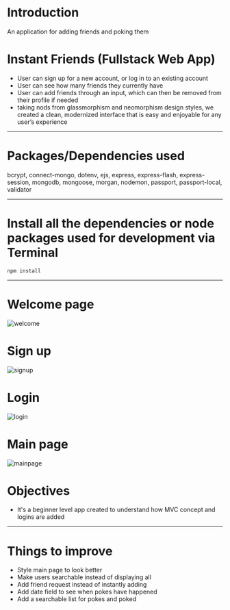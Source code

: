 # Introduction

An application for adding friends and poking them

# Instant Friends (Fullstack Web App)

- User can sign up for a new account, or log in to an existing account
- User can see how many friends they currently have 
- User can add friends through an input, which can then be removed from their profile if needed 
- taking nods from glassmorphism and neomorphism design styles, we created a clean, modernized interface that is easy and enjoyable for any user’s experience
---

# Packages/Dependencies used 

bcrypt, connect-mongo, dotenv, ejs, express, express-flash, express-session, mongodb, mongoose, morgan, nodemon, passport, passport-local, validator

---

# Install all the dependencies or node packages used for development via Terminal

`npm install` 

---

# Welcome page

![welcome](https://user-images.githubusercontent.com/94518833/188805032-8176b221-4f70-4cd5-8ed3-f5212acdafb2.JPG)

# Sign up

![signup](https://user-images.githubusercontent.com/94518833/188805066-f0d05796-e267-449e-8fe1-291d7ce2859d.JPG)

# Login

![login](https://user-images.githubusercontent.com/94518833/188805083-db6e68ba-f3b1-4443-9b0a-6045b9ee9a8c.JPG)

# Main page

![mainpage](https://user-images.githubusercontent.com/94518833/188805104-414e2251-b811-45a5-99ec-54885d7e5e95.JPG)

# Objectives

- It's a beginner level app created to understand how MVC concept and logins are added
---

# Things to improve

- Style main page to look better
- Make users searchable instead of displaying all
- Add friend request instead of instantly adding
- Add date field to see when pokes have happened
- Add a searchable list for pokes and poked






